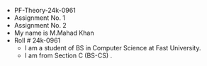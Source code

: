 - PF-Theory-24k-0961
- Assignment No. 1
- Assignment No. 2
- My name is M.Mahad Khan
- Roll # 24k-0961
   + I am a student of BS in Computer Science at Fast University.
  * I am from Section C (BS-CS) .
